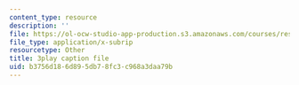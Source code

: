 ```yaml
---
content_type: resource
description: ''
file: https://ol-ocw-studio-app-production.s3.amazonaws.com/courses/res-18-007-calculus-revisited-multivariable-calculus-fall-2011/b3756d186d895db78fc3c968a3daa79b_io8kTsSnOdE.vtt
file_type: application/x-subrip
resourcetype: Other
title: 3play caption file
uid: b3756d18-6d89-5db7-8fc3-c968a3daa79b
---
```

